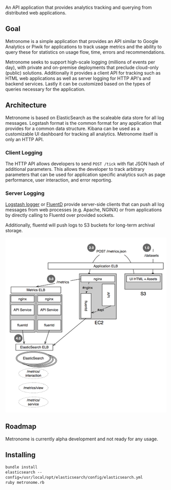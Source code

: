 An API application that provides analytics tracking and querying from distributed web applications. 

## Goal

Metronome is a simple application that provides an API similar to Google Analytics or Piwik for applications to track usage metrics and the ability to query these for statistics on usage flow, time, errors and recommendations. 

Metronome seeks to support high-scale logging (millions of events per day), with private and on-premise deployments that preclude cloud-only (public) solutions. Additionally it provides a client API for tracking such as HTML web applications as well as server logging for HTTP API's and backend services. Lastly it can be customized based on the types of queries necessary for the application.

## Architecture

Metronome is based on ElasticSearch as the scaleable data store for all log messages. Logstash format is the common format for any application that provides for a common data structure. Kibana can be used as a customizable UI dashboard for tracking all analytics. Metronome itself is only an HTTP API.

### Client Logging

The HTTP API allows developers to send `POST /tick` with flat JSON hash of additional parameters. This allows the developer to track arbitrary parameters that can be used for application specific analytics such as page performance, user interaction, and error reporting.

### Server Logging

[Logstash logger](http://logstash.net/) or [FluentD](http://www.fluentd.org/) provide server-side clients that can push all log messages from web processes (e.g. Apache, NGINX) or from applications by directly calling to Fluentd over provided sockets.

Additionally, fluentd will push logs to S3 buckets for long-term archival storage.

![architecture](doc/architecture.png)


## Roadmap

Metronome is currently alpha development and not ready for any usage.

## Installing

```
bundle install
elasticsearch --config=/usr/local/opt/elasticsearch/config/elasticsearch.yml
ruby metronome.rb
```
